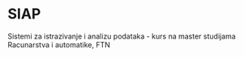 # SIAP
Sistemi za istrazivanje i analizu podataka - kurs na master studijama Racunarstva i automatike, FTN
